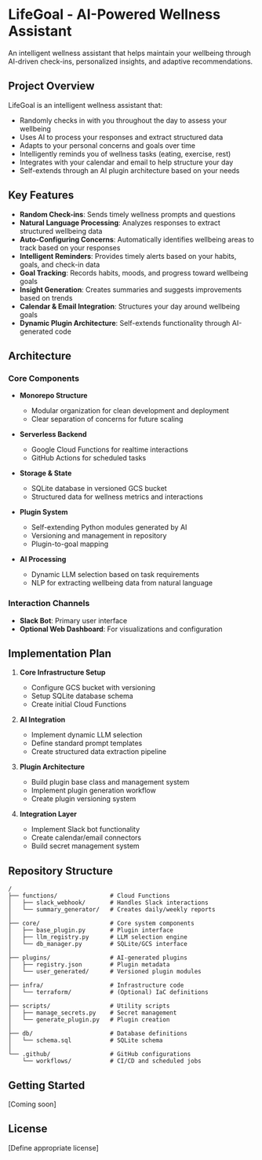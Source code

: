 # LifeGoal - AI-Powered Wellness Assistant

An intelligent wellness assistant that helps maintain your wellbeing through AI-driven check-ins, personalized insights, and adaptive recommendations.

## Project Overview

LifeGoal is an intelligent wellness assistant that:

- Randomly checks in with you throughout the day to assess your wellbeing
- Uses AI to process your responses and extract structured data
- Adapts to your personal concerns and goals over time
- Intelligently reminds you of wellness tasks (eating, exercise, rest)
- Integrates with your calendar and email to help structure your day
- Self-extends through an AI plugin architecture based on your needs

## Key Features

- **Random Check-ins**: Sends timely wellness prompts and questions
- **Natural Language Processing**: Analyzes responses to extract structured wellbeing data
- **Auto-Configuring Concerns**: Automatically identifies wellbeing areas to track based on your responses
- **Intelligent Reminders**: Provides timely alerts based on your habits, goals, and check-in data
- **Goal Tracking**: Records habits, moods, and progress toward wellbeing goals
- **Insight Generation**: Creates summaries and suggests improvements based on trends
- **Calendar & Email Integration**: Structures your day around wellbeing goals
- **Dynamic Plugin Architecture**: Self-extends functionality through AI-generated code

## Architecture

### Core Components

- **Monorepo Structure**
  - Modular organization for clean development and deployment
  - Clear separation of concerns for future scaling

- **Serverless Backend**
  - Google Cloud Functions for realtime interactions
  - GitHub Actions for scheduled tasks

- **Storage & State**
  - SQLite database in versioned GCS bucket
  - Structured data for wellness metrics and interactions

- **Plugin System**
  - Self-extending Python modules generated by AI
  - Versioning and management in repository
  - Plugin-to-goal mapping

- **AI Processing**
  - Dynamic LLM selection based on task requirements
  - NLP for extracting wellbeing data from natural language

### Interaction Channels

- **Slack Bot**: Primary user interface
- **Optional Web Dashboard**: For visualizations and configuration

## Implementation Plan

1. **Core Infrastructure Setup**
   - Configure GCS bucket with versioning
   - Setup SQLite database schema
   - Create initial Cloud Functions

2. **AI Integration**
   - Implement dynamic LLM selection
   - Define standard prompt templates
   - Create structured data extraction pipeline

3. **Plugin Architecture**
   - Build plugin base class and management system
   - Implement plugin generation workflow
   - Create plugin versioning system

4. **Integration Layer**
   - Implement Slack bot functionality
   - Create calendar/email connectors
   - Build secret management system

## Repository Structure

```
/
├── functions/               # Cloud Functions
│   ├── slack_webhook/       # Handles Slack interactions
│   └── summary_generator/   # Creates daily/weekly reports
│
├── core/                    # Core system components
│   ├── base_plugin.py       # Plugin interface
│   ├── llm_registry.py      # LLM selection engine
│   └── db_manager.py        # SQLite/GCS interface
│
├── plugins/                 # AI-generated plugins
│   ├── registry.json        # Plugin metadata
│   └── user_generated/      # Versioned plugin modules
│
├── infra/                   # Infrastructure code
│   └── terraform/           # (Optional) IaC definitions
│
├── scripts/                 # Utility scripts
│   ├── manage_secrets.py    # Secret management
│   └── generate_plugin.py   # Plugin creation
│
├── db/                      # Database definitions
│   └── schema.sql           # SQLite schema
│
└── .github/                 # GitHub configurations
    └── workflows/           # CI/CD and scheduled jobs
```

## Getting Started

[Coming soon]

## License

[Define appropriate license]